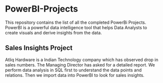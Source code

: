 # PowerBI-Projects
This repository contains the list of all the completed PowerBi Projects. PowerBI is a powerful data intelligence tool that helps Data Analysts to create visuals and derive insights from the data.
## Sales Insights Project
Atliq Hardware is a Indian Technology company which has observed drop in sales numbers. The Managing Director has asked for a detailed report. We perform data analysis in SQL first to understand the data points and relations. Then we import data into PowerBI to look for sales insights.
